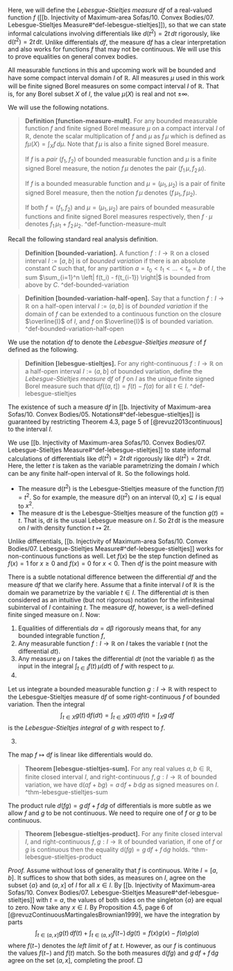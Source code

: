 Here, we will define the _Lebesgue-Stieltjes measure_ $\mathrm{d} f$ of a real-valued function $f$ ([[b. Injectivity of Maximum-area Sofas/10. Convex Bodies/07. Lebesgue-Stieltjes Measure#^def-lebesgue-stieltjes]]), so that we can state informal calculations involving differentials like $d(t^2) = 2t \, dt$ rigorously, like $\textrm{d}(t^2) = 2t \, \textrm{d}t$. Unlike differentials $df$, the measure $\mathrm{d} f$ has a clear interpretation and also works for functions $f$ that may not be continuous. We will use this to prove equalities on general convex bodies.

All measurable functions in this and upcoming work will be bounded and have some compact interval domain $I$ of $\mathbb{R}$. All measures $\mu$ used in this work will be finite signed Borel measures on some compact interval $I$ of $\mathbb{R}$. That is, for any Borel subset $X$ of $I$, the value $\mu(X)$ is real and not $\pm \infty$.

We will use the following notations. 

> __Definition [function-measure-mult].__ For any bounded measurable function $f$ and finite signed Borel measure $\mu$ on a compact interval $I$ of $\mathbb{R}$, denote the scalar multiplication of $f$ and $\mu$ as $f \, \mu$ which is defined as $f \mu(X) = \int_{X} f \, d \mu$. Note that $f \, \mu$ is also a finite signed Borel measure.
> 
> If $f$ is a _pair_ $(f_1, f_2)$ of bounded measurable function and $\mu$ is a finite signed Borel measure, the notion $f \, \mu$ denotes the pair $(f_1 \, \mu, f_2 \, \mu)$.
> 
> If $f$ is a bounded measurable function and $\mu = (\mu_1, \mu_2)$ is a pair of finite signed Borel measure, then the notion $f \, \mu$ denotes $(f \, \mu_1, f \, \mu_2)$.
> 
> If both $f = (f_1, f_2)$ and $\mu = (\mu_1, \mu_2)$ are pairs of bounded measurable functions and finite signed Borel measures respectively, then $f \cdot \mu$ denotes $f_1 \, \mu_1 + f_2 \, \mu_2$. ^def-function-measure-mult

Recall the following standard real analysis definition.

> __Definition [bounded-variation].__ A function $f : I \to \mathbb{R}$ on a closed interval $I := [a, b]$ is of _bounded variation_ if there is an absolute constant $C$ such that, for any partition $a = t_0 < t_1 < \dots < t_n = b$ of $I$, the sum $\sum_{i=1}^n \left| f(t_i) - f(t_{i-1}) \right|$ is bounded from above by $C$. ^def-bounded-variation

> __Definition [bounded-variation-half-open].__ Say that a function $f : I \to \mathbb{R}$ on a half-open interval $I := (a, b]$ is of _bounded variation_ if the domain of $f$ can be extended to a continuous function on the closure $\overline{I}$ of $I$, and $f$ on $\overline{I}$ is of bounded variation. ^def-bounded-variation-half-open

We use the notation $\textrm{d} f$ to denote the _Lebesgue-Stieltjes measure_ of $f$ defined as the following.

> __Definition [lebesgue-stieltjes].__ For any right-continuous $f : I \to \mathbb{R}$ on a half-open interval $I := (a, b]$ of bounded variation, define the _Lebesgue-Stieltjes measure_ $\mathrm{d} f$ of $f$ on $I$ as the unique finite signed Borel measure such that $\mathrm{d} f((a, t]) = f(t) - f(a)$ for all $t \in I$. ^def-lebesgue-stieltjes

The existence of such a measure $\mathrm{d} f$ in [[b. Injectivity of Maximum-area Sofas/10. Convex Bodies/05. Notations#^def-lebesgue-stieltjes]] is guaranteed by restricting Theorem 4.3, page 5 of [@revuz2013continuous] to the interval $I$.

We use [[b. Injectivity of Maximum-area Sofas/10. Convex Bodies/07. Lebesgue-Stieltjes Measure#^def-lebesgue-stieltjes]] to state informal calculations of differentials like $d(t^2) = 2t \, dt$ rigorously like $\textrm{d}(t^2) = 2t \, \textrm{d}t$. Here, the letter $t$ is taken as the variable parametrizing the domain $I$ which can be any finite half-open interval of $\mathbb{R}$. So the followings hold.

- The measure $\textrm{d}(t^2)$ is the Lebesgue-Stieltjes measure of the function $f(t) = t^2$. So for example, the measure $\textrm{d}(t^2)$ on an interval $(0, x] \subseteq I$ is equal to $x^2$.
- The measure $\textrm{d} t$ is the Lebesgue-Stieltjes measure of the function $g(t) = t$. That is, $\textrm{d} t$ is the usual Lebesgue measure on $I$. So $2t \, \textrm{d}t$ is the measure on $I$ with density function $t \mapsto 2t$.

Unlike differentials, [[b. Injectivity of Maximum-area Sofas/10. Convex Bodies/07. Lebesgue-Stieltjes Measure#^def-lebesgue-stieltjes]] works for non-continuous functions as well. Let $f(x)$ be the step function defined as $f(x) = 1$ for $x \geq 0$ and $f(x) = 0$ for $x < 0$. Then $\textrm{d}f$ is the point measure with 

There is a subtle notational difference between the differential $d f$ and the measure $\mathrm{d} f$ that we clarify here. Assume that a finite interval $I$ of $\mathbb{R}$ is the domain we parametrize by the variable $t \in I$. The differential $dt$ is then considered as an intuitive (but not rigorous) notation for the infinitesimal subinterval of $I$ containing $t$. The measure $\mathrm{d} f$, however, is a well-defined finite singed measure on $I$. Now:

1. Equalities of differentials $d \alpha = d \beta$ rigorously means that, for any bounded integrable function $f$, 
2. Any measurable function $f : I \to \mathbb{R}$ on $I$ takes the variable $t$ (not the differential $dt$).
3. Any measure $\mu$ on $I$ takes the differential $dt$ (not the variable $t$) as the input in the integral $\int_{t \in I} f(t) \, \mu(dt)$ of $f$ with respect to $\mu$.
4. 

Let us integrate a bounded measurable function $g : I \to \mathbb{R}$ with respect to the Lebesgue-Stieltjes measure $\textrm{d} f$ of some right-continuous $f$ of bounded variation. Then the integral
$$
\int_{t\in X} g(t) \, \mathrm{d}f(dt) = \int_{t\in X} g(t) \, df(t) = \int_{X} g \, df
$$
is the _Lebesgue-Stieltjes integral_ of $g$ with respect to $f$. 

3. 

The map $f \mapsto \textrm{d} f$ is linear like differentials would do.

> __Theorem [lebesgue-stieltjes-sum].__ For any real values $a, b \in \mathbb{R}$, finite closed interval $I$, and right-continuous $f, g : I \to \mathbb{R}$ of bounded variation, we have $\textrm{d} (a f + b g) = a \, \textrm{d} f + b \, \textrm{d} g$ as signed measures on $I$. ^thm-lebesgue-stieltjes-sum

The product rule $d(fg) = g \, df + f \, dg$ of differentials is more subtle as we allow $f$ and $g$ to be not continuous. We need to require one of $f$ or $g$ to be continuous.

> __Theorem [lebesgue-stieltjes-product].__ For any finite closed interval $I$, and right-continuous $f, g : I \to \mathbb{R}$ of bounded variation, if one of $f$ or $g$ is continuous then the equality $\mathrm{d}(fg) = g \, \mathrm{d}f + f \, \mathrm{d}g$ holds. ^thm-lebesgue-stieltjes-product

_Proof._ Assume without loss of generality that $f$ is continuous. Write $I = [a, b]$. It suffices to show that both sides, as measures on $I$, agree on the subset $\left\{ a \right\}$ and $(a, x]$ of $I$ for all $x \in I$. By [[b. Injectivity of Maximum-area Sofas/10. Convex Bodies/07. Lebesgue-Stieltjes Measure#^def-lebesgue-stieltjes]] with $t = a$, the values of both sides on the singleton $\left\{ a \right\}$ are equal to zero. Now take any $x \in I$. By Proposition 4.5, page 6 of [@revuzContinuousMartingalesBrownian1999], we have the integration by parts
$$
\int_{t \in (a, x]} g(t)\, df(t) + \int_{t \in (a, x]} f(t-) \, dg(t) = f(x) g(x) - f(a) g(a)
$$
where $f(t-)$ denotes the _left limit_ of $f$ at $t$. However, as our $f$ is continuous the values $f(t-)$ and $f(t)$ match. So the both measures $\mathrm{d}(fg)$ and $g \, \mathrm{d}f + f \, \mathrm{d}g$ agree on the set $(a, x]$, completing the proof. □